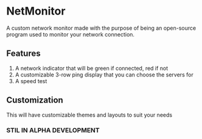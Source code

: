 # NetMonitor

A custom network monitor made with the purpose of being an open-source program used to monitor your network connection.

## Features

1. A network indicator that will be green if connected, red if not
2. A customizable 3-row ping display that you can choose the servers for
3. A speed test

## Customization

This will have customizable themes and layouts to suit your needs

### STIL IN ALPHA DEVELOPMENT
